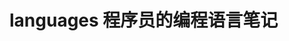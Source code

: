 # languages 程序员的编程语言笔记       
     
               
             
              
      
           
 
 
 
